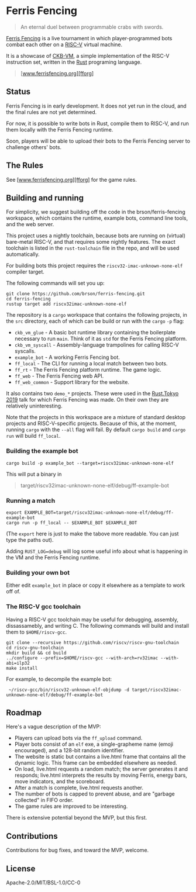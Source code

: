 # Ferris Fencing

> An eternal duel between programmable crabs with swords.

[Ferris Fencing][fforg] is a live tournament in which player-programmed bots combat each
other on a [RISC-V] virtual machine.

It is a showcase of [CKB-VM], a simple implementation of the RISC-V instruction
set, written in the [Rust] programing language.

> [www.ferrisfencing.org][fforg]

[fforg]: http://www.ferrisfencing.org
[RISC-V]: https://www.riscv.org
[CKB-VM]: https://github.com/nervosnetwork/ckb-vm
[Rust]: https://www.rust-lang.org


## Status

Ferris Fencing is in early development. It does not yet run in the cloud, and
the final rules are not yet determined.

For now, it is possible to write bots in Rust, compile them to RISC-V, and run
them locally with the Ferris Fencing runtime.

Soon, players will be able to upload their bots to the Ferris Fencing server
to challenge others' bots.


## The Rules

See [www.ferrisfencing.org][fforg] for the game rules.


## Building and running

For simplicity, we suggest building off the code in the brson/ferris-fencing
workspace, which contains the runtime, example bots, command line tools, and the
web server.

This project uses a nightly toolchain, because bots are running on (virtual)
bare-metal RISC-V, and that requires some nightly features. The exact toolchain
is listed in the `rust-toolchain` file in the repo, and will be used
automatically.

For building bots this project requires the `riscv32-imac-unknown-none-elf`
compiler target.

The following commands will set you up:

```
git clone https://github.com/brson/ferris-fencing.git
cd ferris-fencing
rustup target add riscv32imac-unknown-none-elf
```

The repository is a `cargo` workspace that contains the following projects, in
the `src` directory, each of which can be build or run with the `cargo` `-p`
flag:

- `ckb_vm_glue` - A basic bot runtime library containing the boilerplate
  necessary to run `main`. Think of it as `std` for the Ferris Fencing platform.
- `ckb_vm_syscall` - Assembly-language trampolines for calling RISC-V syscalls.
- `example_bot` - A working Ferris Fencing bot.
- `ff_local` - The CLI for running a local match between two bots.
- `ff_rt` - The Ferris Fencing platform runtime. The game logic.
- `ff_web` - The Ferris Fencing web API.
- `ff_web_common` - Support library for the website.

It also contains two `demo_*` projects. These were used in the [Rust.Tokyo 2019]
talk for which Ferris Fencing was made. On their own they are relatively
uninteresting.

[Rust.Tokyo 2019]: https://rust.tokyo

Note that the projects in this workspace are a mixture of standard desktop
projects and RISC-V-specific projects. Because of this, at the moment, running
`cargo` with the `--all` flag will fail. By default `cargo build` and
`cargo run` will build `ff_local`.


### Building the example bot

```
cargo build -p example_bot --target=riscv32imac-unknown-none-elf
```

This will put a binary in

> target/riscv32imac-unknown-none-elf/debug/ff-example-bot


### Running a match

```
export EXAMPLE_BOT=target/riscv32imac-unknown-none-elf/debug/ff-example-bot
cargo run -p ff_local -- $EXAMPLE_BOT $EXAMPLE_BOT
```

(The `export` here is just to make the tabove more readable. You can just type
the paths out).

Adding `RUST_LOG=debug` will log some useful info about what is happening
in the VM and the Ferris Fencing runtime.


### Building your own bot

Either edit `example_bot` in place or copy it elsewhere as a template to work
off of.


### The RISC-V gcc toolchain

Having a RISC-V gcc toolchain may be useful for debugging, assembly,
dissassamebly, and writing C. The following commands will build and install them
to `$HOME/riscv-gcc`.

```
git clone --recursive https://github.com/riscv/riscv-gnu-toolchain
cd riscv-gnu-toolchain
mkdir build && cd build
../configure --prefix=$HOME/riscv-gcc --with-arch=rv32imac --with-abi=ilp32
make install
```

For example, to decompile the example bot:

```
 ~/riscv-gcc/bin/riscv32-unknown-elf-objdump -d target/riscv32imac-unknown-none-elf/debug/ff-example-bot
```


## Roadmap

Here's a vague description of the MVP:

- Players can upload bots via the `ff_upload` command.
- Player bots consist of an `elf` exe, a single-grapheme name (emoji
  encouraged), and a 128-bit random identifier.
- The website is static but contains a live.html frame that contains all the
  dynamic logic. This frame can be embedded elsewhere as needed.
- On load, live.html requests a random match; the server generates
  it and responds; live.html interprets the results by moving
  Ferris, energy bars, move indicators, and the scoreboard.
- After a match is complete, live.html requests another.
- The number of bots is capped to prevent abuse, and are "garbage collected" in
  FIFO order.
- The game rules are improved to be interesting.

There is extensive potential beyond the MVP, but this first.


## Contributions

Contributions for bug fixes, and toward the MVP, welcome.


## License

Apache-2.0/MIT/BSL-1.0/CC-0
